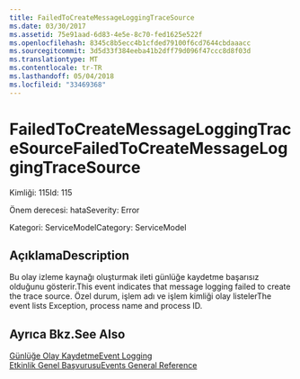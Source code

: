 ```yaml
---
title: FailedToCreateMessageLoggingTraceSource
ms.date: 03/30/2017
ms.assetid: 75e91aad-6d83-4e5e-8c70-fed1625e522f
ms.openlocfilehash: 8345c8b5ecc4b1cfded79100f6cd7644cbdaaacc
ms.sourcegitcommit: 3d5d33f384eeba41b2dff79d096f47ccc8d8f03d
ms.translationtype: MT
ms.contentlocale: tr-TR
ms.lasthandoff: 05/04/2018
ms.locfileid: "33469368"
---
```

# <a name="failedtocreatemessageloggingtracesource"></a><span data-ttu-id="297b7-102">FailedToCreateMessageLoggingTraceSource</span><span class="sxs-lookup"><span data-stu-id="297b7-102">FailedToCreateMessageLoggingTraceSource</span></span>
<span data-ttu-id="297b7-103">Kimliği: 115</span><span class="sxs-lookup"><span data-stu-id="297b7-103">Id: 115</span></span>  
  
 <span data-ttu-id="297b7-104">Önem derecesi: hata</span><span class="sxs-lookup"><span data-stu-id="297b7-104">Severity: Error</span></span>  
  
 <span data-ttu-id="297b7-105">Kategori: ServiceModel</span><span class="sxs-lookup"><span data-stu-id="297b7-105">Category: ServiceModel</span></span>  
  
## <a name="description"></a><span data-ttu-id="297b7-106">Açıklama</span><span class="sxs-lookup"><span data-stu-id="297b7-106">Description</span></span>  
 <span data-ttu-id="297b7-107">Bu olay izleme kaynağı oluşturmak ileti günlüğe kaydetme başarısız olduğunu gösterir.</span><span class="sxs-lookup"><span data-stu-id="297b7-107">This event indicates that message logging failed to create the trace source.</span></span> <span data-ttu-id="297b7-108">Özel durum, işlem adı ve işlem kimliği olay listeler</span><span class="sxs-lookup"><span data-stu-id="297b7-108">The event lists Exception, process name and process ID.</span></span>  
  
## <a name="see-also"></a><span data-ttu-id="297b7-109">Ayrıca Bkz.</span><span class="sxs-lookup"><span data-stu-id="297b7-109">See Also</span></span>  
 [<span data-ttu-id="297b7-110">Günlüğe Olay Kaydetme</span><span class="sxs-lookup"><span data-stu-id="297b7-110">Event Logging</span></span>](../../../../../docs/framework/wcf/diagnostics/event-logging/index.md)  
 [<span data-ttu-id="297b7-111">Etkinlik Genel Başvurusu</span><span class="sxs-lookup"><span data-stu-id="297b7-111">Events General Reference</span></span>](../../../../../docs/framework/wcf/diagnostics/event-logging/events-general-reference.md)
